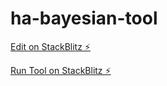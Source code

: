 # ha-bayesian-tool

[Edit on StackBlitz ⚡️](https://stackblitz.com/edit/ha-bayesian-tool)

[Run Tool on StackBlitz ⚡️](https://ha-bayesian-tool.stackblitz.io)
